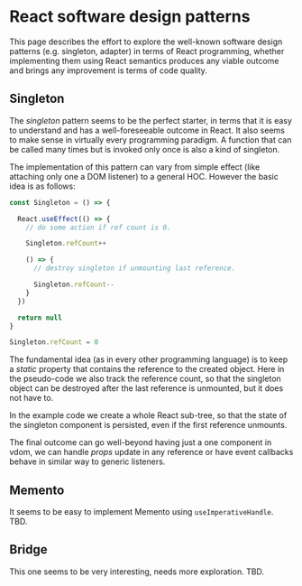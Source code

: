# React software design patterns

This page describes the effort to explore the well-known software design
patterns (e.g. singleton, adapter) in terms of React programming, whether
implementing them using React semantics produces any viable outcome and 
brings any improvement is terms of code quality.

## Singleton

The *singleton* pattern seems to be the perfect starter, in terms that it is
easy to understand and has a well-foreseeable outcome in React. It also seems
to make sense in virtually every programming paradigm. A function that can be
called many times but is invoked only once is also a kind of singleton.

The implementation of this pattern can vary from simple effect (like attaching
only one a DOM listener) to a general HOC. However the basic idea is as
follows:

```js
const Singleton = () => {

  React.useEffect(() => {
    // do some action if ref count is 0.

    Singleton.refCount++

    () => {
      // destroy singleton if unmounting last reference.

      Singleton.refCount--
    }
  })

  return null
}

Singleton.refCount = 0
```

The fundamental idea (as in every other programming language) is to keep a
*static* property that contains the reference to the created object. Here in
the pseudo-code we also track the reference count, so that the singleton object
can be destroyed after the last reference is unmounted, but it does not have
to.

In the example code we create a whole React sub-tree, so that the state of the 
singleton component is persisted, even if the first reference unmounts.

The final outcome can go well-beyond having just a one component in vdom, we
can handle *props* update in any reference or have event callbacks behave in
similar way to generic listeners.

## Memento

It seems to be easy to implement Memento using `useImperativeHandle`. TBD.

## Bridge

This one seems to be very interesting, needs more exploration. TBD.

